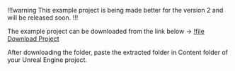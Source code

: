 !!!warning
This example project is being made better for the version 2 and will be released soon.
!!!

The example project can be downloaded from the link below ->
[!file Download Project](https://www.dropbox.com/s/tdcoyh7e2q389ua/EIK_ExampleContent.zip?dl=1)

After downloading the folder, paste the extracted folder in Content folder of your Unreal Engine project.
